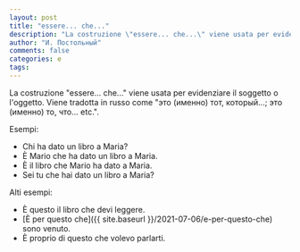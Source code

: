```yaml
---
layout: post
title: "essere... che..."
description: "La costruzione \"essere... che...\" viene usata per evidenziare il soggetto o l'oggetto. Viene tradotta in russo come \"это (именно) тот, который...; это (именно) то, что... etc.\". Esempi: Chi ha dato un libro a Maria? È Mario che ha dato un libro a Maria. È il libro che Mario ha dato a Maria."
author: "И. Постольный"
comments: false
categories: e
tags:
---
```


La costruzione "essere... che..." viene usata per evidenziare il soggetto o l'oggetto. Viene tradotta in russo come "это (именно) тот, который...; это (именно) то, что... etc.".

Esempi:

- Chi ha dato un libro a Maria?
- È Mario che ha dato un libro a Maria.
- È il libro che Mario ha dato a Maria.
- Sei tu che hai dato un libro a Maria?

Alti esempi:

- È questo il libro che devi leggere.
- [È per questo che]({{ site.baseurl }}/2021-07-06/e-per-questo-che) sono venuto.
- È proprio di questo che volevo parlarti.